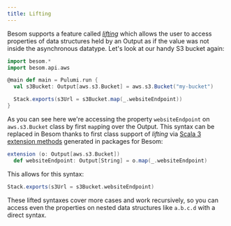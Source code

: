 ```yaml
---
title: Lifting
---
```


Besom supports a feature called [_lifting_](https://www.pulumi.com/docs/concepts/inputs-outputs/#lifting) 
which allows the user to access properties of data structures held by an Output 
as if the value was not inside the asynchronous datatype. Let's look at our handy S3 bucket again:
```scala
import besom.*
import besom.api.aws

@main def main = Pulumi.run {
  val s3Bucket: Output[aws.s3.Bucket] = aws.s3.Bucket("my-bucket")

  Stack.exports(s3Url = s3Bucket.map(_.websiteEndpoint))
}
```
As you can see here we're accessing the property `websiteEndpoint` on `aws.s3.Bucket` class by first `map`ping over the 
Output. This syntax can be replaced in Besom thanks to first class support of _lifting_ 
via [Scala 3 extension methods](https://docs.scala-lang.org/scala3/book/ca-extension-methods.html) generated in packages for Besom:
```scala
extension (o: Output[aws.s3.Bucket])
  def websiteEndpoint: Output[String] = o.map(_.websiteEndpoint) 
```

This allows for this syntax:

```scala
Stack.exports(s3Url = s3Bucket.websiteEndpoint)
```

These lifted syntaxes cover more cases and work recursively, so you can access even the properties 
on nested data structures like `a.b.c.d` with a direct syntax.
